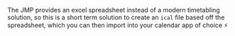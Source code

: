 The JMP provides an excel spreadsheet instead of a modern timetabling solution, so this is a short term solution to create an `ical` file based off the spreadsheet, which you can then import into your calendar app of choice ⚡️
